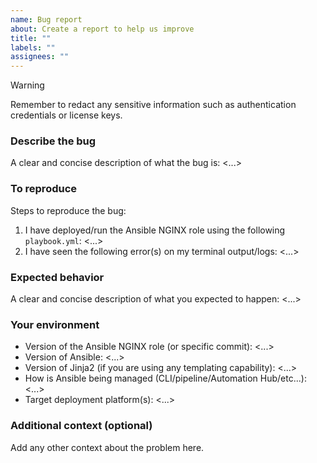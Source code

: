 ```yaml
---
name: Bug report
about: Create a report to help us improve
title: ""
labels: ""
assignees: ""
---
```

> [!WARNING]
> Remember to redact any sensitive information such as authentication credentials or license keys.

### Describe the bug

A clear and concise description of what the bug is: <...>

### To reproduce

Steps to reproduce the bug:

1. I have deployed/run the Ansible NGINX role using the following `playbook.yml`: <...>
2. I have seen the following error(s) on my terminal output/logs: <...>

### Expected behavior

A clear and concise description of what you expected to happen: <...>

### Your environment

- Version of the Ansible NGINX role (or specific commit): <...>
- Version of Ansible: <...>
- Version of Jinja2 (if you are using any templating capability): <...>
- How is Ansible being managed (CLI/pipeline/Automation Hub/etc...): <...>
- Target deployment platform(s): <...>

### Additional context (optional)

Add any other context about the problem here.
